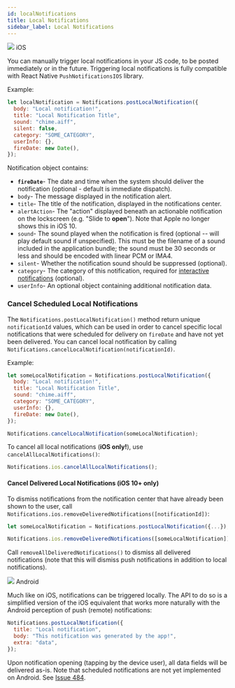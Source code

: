 ```yaml
---
id: localNotifications
title: Local Notifications
sidebar_label: Local Notifications
---
```


<img src="https://upload.wikimedia.org/wikipedia/commons/thumb/f/fa/Apple_logo_black.svg/2000px-Apple_logo_black.svg.png" width={30} /> iOS

You can manually trigger local notifications in your JS code, to be posted immediately or in the future.
Triggering local notifications is fully compatible with React Native `PushNotificationsIOS` library.

Example:

```jsx
let localNotification = Notifications.postLocalNotification({
  body: "Local notification!",
  title: "Local Notification Title",
  sound: "chime.aiff",
  silent: false,
  category: "SOME_CATEGORY",
  userInfo: {},
  fireDate: new Date(),
});
```

Notification object contains:

- **`fireDate`**- The date and time when the system should deliver the notification (optional - default is immediate dispatch).
- `body`- The message displayed in the notification alert.
- `title`- The title of the notification, displayed in the notifications center.
- `alertAction`- The "action" displayed beneath an actionable notification on the lockscreen (e.g. "Slide to **open**"). Note that Apple no longer shows this in iOS 10.
- `sound`- The sound played when the notification is fired (optional -- will play default sound if unspecified). This must be the filename of a sound included in the application bundle; the sound must be 30 seconds or less and should be encoded with linear PCM or IMA4.
- `silent`- Whether the notification sound should be suppressed (optional).
- `category`- The category of this notification, required for [interactive notifications](#interactive--actionable-notifications-ios-only) (optional).
- `userInfo`- An optional object containing additional notification data.

### Cancel Scheduled Local Notifications

The `Notifications.postLocalNotification()` method return unique `notificationId` values, which can be used in order to cancel specific local notifications that were scheduled for delivery on `fireDate` and have not yet been delivered. You can cancel local notification by calling `Notifications.cancelLocalNotification(notificationId)`.

Example:

```jsx
let someLocalNotification = Notifications.postLocalNotification({
  body: "Local notification!",
  title: "Local Notification Title",
  sound: "chime.aiff",
  category: "SOME_CATEGORY",
  userInfo: {},
  fireDate: new Date(),
});

Notifications.cancelLocalNotification(someLocalNotification);
```

To cancel all local notifications (**iOS only!**), use `cancelAllLocalNotifications()`:

```jsx
Notifications.ios.cancelAllLocalNotifications();
```

#### Cancel Delivered Local Notifications (iOS 10+ only)

To dismiss notifications from the notification center that have already been shown to the user, call `Notifications.ios.removeDeliveredNotifications([notificationId])`:

```jsx
let someLocalNotification = Notifications.postLocalNotification({...});

Notifications.ios.removeDeliveredNotifications([someLocalNotification]);
```

Call `removeAllDeliveredNotifications()` to dismiss all delivered notifications
(note that this will dismiss push notifications in addition to local
notifications).

<img src="./../../static/img/Android_icon-icons.com_66772.png"/> Android

Much like on iOS, notifications can be triggered locally. The API to do so is a simplified version of the iOS equivalent that works more naturally with the Android perception of push (remote) notifications:

```jsx
Notifications.postLocalNotification({
  title: "Local notification",
  body: "This notification was generated by the app!",
  extra: "data",
});
```

Upon notification opening (tapping by the device user), all data fields will be delivered as-is. Note that scheduled notifications are not yet implemented on Android. See [Issue 484](https://github.com/wix/react-native-notifications/issues/484).
